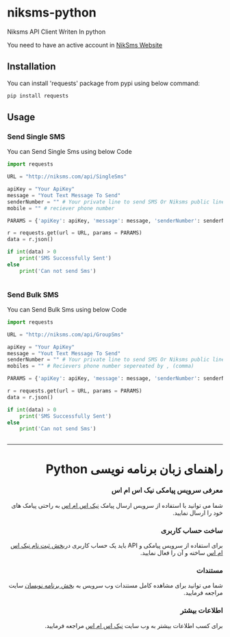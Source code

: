 # niksms-python
<p>Niksms API Client Writen In python</p>

<p>You need to have an active account in <a target='_blank' href='https://niksms.com'>NikSms Website</a></p>

## Installation
<p>You can install 'requests' package from pypi using  below command:</p>

```python
pip install requests
```
## Usage

### Send Single SMS
<p>You can Send Single Sms using below Code</p>

```python
import requests 

URL = "http://niksms.com/api/SingleSms"

apiKey = "Your ApiKey"
message = "Yout Text Message To Send"
senderNumber = "" # Your private line to send SMS Or Niksms public lines
mobile = "" # reciever phone number

PARAMS = {'apiKey': apiKey, 'message': message, 'senderNumber': senderNumber, 'mobile':mobile} 

r = requests.get(url = URL, params = PARAMS) 
data = r.json() 

if int(data) > 0
    print('SMS Successfully Sent')
else
    print('Can not send Sms')



```


### Send Bulk SMS
<p>You can Send Bulk Sms using below Code</p>

```python
import requests 

URL = "http://niksms.com/api/GroupSms"

apiKey = "Your ApiKey"
message = "Yout Text Message To Send"
senderNumber = "" # Your private line to send SMS Or Niksms public lines
mobiles = "" # Recievers phone number sepereated by , (comma)

PARAMS = {'apiKey': apiKey, 'message': message, 'senderNumber': senderNumber, 'mobiles': mobiles} 

r = requests.get(url = URL, params = PARAMS) 
data = r.json() 

if int(data) > 0
    print('SMS Successfully Sent')
else
    print('Can not send Sms')



```

<hr/>

<div dir='rtl'>

# راهنمای زبان برنامه نویسی Python

### معرفی سرویس پیامکی نیک اس ام اس
<p>شما می توانید با استفاده از سرویس ارسال پیامک <a target='_blank' href='https://niksms.com'>نیک اس ام اس</a> به راحتی پیامک های خود را ارسال نمایید.</p>

### ساخت حساب کاربری
<p>برای استفاده از سرویس پیامکی و API باید یک حساب کاربری در<a target='_blank' href='https://niksms.com/fa/main/register'>بخش ثبت نام نیک اس ام اس</a> ساخته و آن را فعال نمایید.</p>

### مستندات
شما می توانید برای مشاهده کامل مستندات وب سرویس به <a target='_blank' href='https://niksms.com/fa/documentation'>بخش برنامه نویسان</a> سایت مراجعه فرمایید.

### اطلاعات بیشتر
برای کسب اطلاعات بیشتر به وب سایت <a target='_blank' href='https://niksms.com'>نیک اس ام اس</a> مراجعه فرمایید.
</div>


